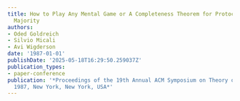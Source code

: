 ```yaml
---
title: How to Play Any Mental Game or A Completeness Theorem for Protocols with Honest
  Majority
authors:
- Oded Goldreich
- Silvio Micali
- Avi Wigderson
date: '1987-01-01'
publishDate: '2025-05-18T16:29:50.259037Z'
publication_types:
- paper-conference
publication: '*Proceedings of the 19th Annual ACM Symposium on Theory of Computing,
  1987, New York, New York, USA*'
---
```

